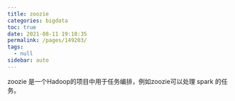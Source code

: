 ```yaml
---
title: zoozie
categories: bigdata
toc: true
date: 2021-08-11 19:18:35
permalink: /pages/149203/
tags: 
  - null
sidebar: auto
---
```


zoozie 是一个Hadoop的项目中用于任务编排，例如zoozie可以处理 spark 的任务。
